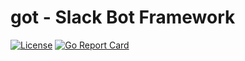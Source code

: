 got - Slack Bot Framework
=========================

[![License](https://img.shields.io/github/license/nownabe/sekret.svg?style=popout)](https://github.com/nownabe/sekret/blob/master/LICENSE.txt)
[![Go Report Card](https://goreportcard.com/badge/github.com/nownabe/got)](https://goreportcard.com/report/github.com/nownabe/got)
